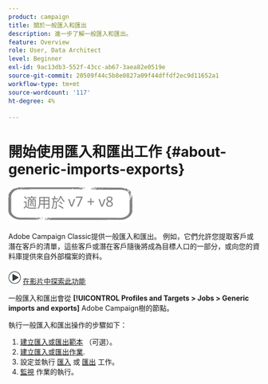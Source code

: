```yaml
---
product: campaign
title: 關於一般匯入和匯出
description: 進一步了解一般匯入和匯出。
feature: Overview
role: User, Data Architect
level: Beginner
exl-id: 9ac13db3-552f-43cc-ab67-3aea82e0519e
source-git-commit: 20509f44c5b8e0827a09f44dffdf2ec9d11652a1
workflow-type: tm+mt
source-wordcount: '117'
ht-degree: 4%

---
```


# 開始使用匯入和匯出工作 {#about-generic-imports-exports}

![](../../assets/common.svg)

Adobe Campaign Classic提供一般匯入和匯出。 例如，它們允許您提取客戶或潛在客戶的清單，這些客戶或潛在客戶隨後將成為目標人口的一部分，或向您的資料庫提供來自外部檔案的資料。

![](assets/do-not-localize/how-to-video.png) [在影片中探索此功能](../../platform/using/exporting-and-importing-profiles.md#import-profiles-video)

一般匯入和匯出會從 **[!UICONTROL Profiles and Targets > Jobs > Generic imports and exports]** Adobe Campaign樹的節點。

執行一般匯入和匯出操作的步驟如下：

1. [建立匯入或匯出範本](../../platform/using/creating-import-export-templates.md) （可選）。
1. [建立匯入或匯出作業](../../platform/using/creating-import-export-jobs.md).
1. 設定並執行 [匯入](../../platform/using/executing-import-jobs.md) 或 [匯出](../../platform/using/executing-export-jobs.md) 工作。
1. [監視](../../platform/using/monitoring-jobs-execution.md) 作業的執行。
